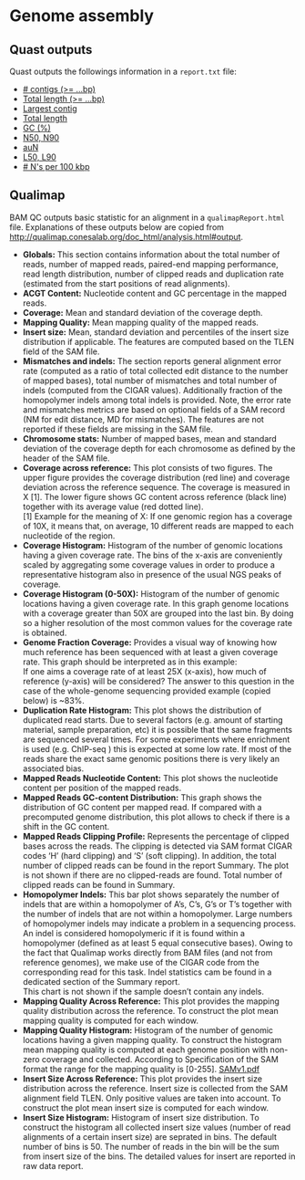 # Genome assembly
## Quast outputs
Quast outputs the followings information in a ``report.txt`` file:
- [# contigs (>= ...bp)](https://quast.sourceforge.net/docs/manual.html#sec3)
- [Total length (>= ...bp)](https://quast.sourceforge.net/docs/manual.html#sec3)
- [Largest contig](https://quast.sourceforge.net/docs/manual.html#sec3)
- [Total length](https://quast.sourceforge.net/docs/manual.html#sec3)
- [GC (%)](https://quast.sourceforge.net/docs/manual.html#sec3)
- [N50, N90](https://quast.sourceforge.net/docs/manual.html#sec3)
- [auN](https://lh3.github.io/2020/04/08/a-new-metric-on-assembly-contiguity)
- [L50, L90](https://quast.sourceforge.net/docs/manual.html#sec3)
- [# N's per 100 kbp](https://quast.sourceforge.net/docs/manual.html#sec3)

## Qualimap 
BAM QC outputs basic statistic for an alignment in a ``qualimapReport.html`` file. Explanations of these outputs below are copied from http://qualimap.conesalab.org/doc_html/analysis.html#output. 
- **Globals:** This section contains information about the total number of reads, number of mapped reads, paired-end mapping performance, read length distribution, number of clipped reads and duplication rate (estimated from the start positions of read alignments). <br>
- **ACGT Content:** Nucleotide content and GC percentage in the mapped reads. <br>
- **Coverage:** Mean and standard deviation of the coverage depth. <br>
- **Mapping Quality:** Mean mapping quality of the mapped reads. <br>
- **Insert size:** Mean, standard deviation and percentiles of the insert size distribution if applicable. The features are computed based on the TLEN field of the SAM file. <br>
- **Mismatches and indels:** The section reports general alignment error rate (computed as a ratio of total collected edit distance to the number of mapped bases), total number of mismatches and total number of indels (computed from the CIGAR values). Additionally fraction of the homopolymer indels among total indels is provided. Note, the error rate and mismatches metrics are based on optional fields of a SAM record (NM for edit distance, MD for mismatches). The features are not reported if these fields are missing in the SAM file. <br>
- **Chromosome stats:** Number of mapped bases, mean and standard deviation of the coverage depth for each chromosome as defined by the header of the SAM file. <br>
- **Coverage across reference:** This plot consists of two figures. The upper figure provides the coverage distribution (red line) and coverage deviation across the reference sequence. The coverage is measured in X [1]. The lower figure shows GC content across reference (black line) together with its average value (red dotted line). <br>
[1]	Example for the meaning of X: If one genomic region has a coverage of 10X, it means that, on average, 10 different reads are mapped to each nucleotide of the region. <br>
- **Coverage Histogram:** Histogram of the number of genomic locations having a given coverage rate. The bins of the x-axis are conveniently scaled by aggregating some coverage values in order to produce a representative histogram also in presence of the usual NGS peaks of coverage. <br> 
- **Coverage Histogram (0-50X):** Histogram of the number of genomic locations having a given coverage rate. In this graph genome locations with a coverage greater than 50X are grouped into the last bin. By doing so a higher resolution of the most common values for the coverage rate is obtained. <br>
- **Genome Fraction Coverage:** Provides a visual way of knowing how much reference has been sequenced with at least a given coverage rate. This graph should be interpreted as in this example: <br>
If one aims a coverage rate of at least 25X (x-axis), how much of reference (y-axis) will be considered? The answer to this question in the case of the whole-genome sequencing provided example (copied below) is ~83%. <br>
- **Duplication Rate Histogram:** This plot shows the distribution of duplicated read starts. Due to several factors (e.g. amount of starting material, sample preparation, etc) it is possible that the same fragments are sequenced several times. For some experiments where enrichment is used (e.g. ChIP-seq ) this is expected at some low rate. If most of the reads share the exact same genomic positions there is very likely an associated bias. <br>
- **Mapped Reads Nucleotide Content:** This plot shows the nucleotide content per position of the mapped reads. <br>
- **Mapped Reads GC-content Distribution:** This graph shows the distribution of GC content per mapped read. If compared with a precomputed genome distribution, this plot allows to check if there is a shift in the GC content. <br>
- **Mapped Reads Clipping Profile:** Represents the percentage of clipped bases across the reads. The clipping is detected via SAM format CIGAR codes ‘H’ (hard clipping) and ‘S’ (soft clipping). In addition, the total number of clipped reads can be found in the report Summary. The plot is not shown if there are no clipped-reads are found. Total number of clipped reads can be found in Summary. <br>
- **Homopolymer Indels:** This bar plot shows separately the number of indels that are within a homopolymer of A’s, C’s, G’s or T’s together with the number of indels that are not within a homopolymer. Large numbers of homopolymer indels may indicate a problem in a sequencing process. An indel is considered homopolymeric if it is found within a homopolymer (defined as at least 5 equal consecutive bases). Owing to the fact that Qualimap works directly from BAM files (and not from reference genomes), we make use of the CIGAR code from the corresponding read for this task. Indel statistics cam be found in a dedicated section of the Summary report. <br>
This chart is not shown if the sample doesn’t contain any indels. <br>
- **Mapping Quality Across Reference:** This plot provides the mapping quality distribution across the reference. To construct the plot mean mapping quality is computed for each window. <br>
- **Mapping Quality Histogram:** Histogram of the number of genomic locations having a given mapping quality. To construct the histogram mean mapping quality is computed at each genome position with non-zero coverage and collected. According to Specification of the SAM format the range for the mapping quality is [0-255]. [SAMv1.pdf](https://github.com/sux21/Su_Xingyuan_Summer_2023/files/11644726/SAMv1.pdf) <br>
- **Insert Size Across Reference:** This plot provides the insert size distribution across the reference. Insert size is collected from the SAM alignment field TLEN. Only positive values are taken into account. To construct the plot mean insert size is computed for each window. <br>
- **Insert Size Histogram:** Histogram of insert size distribution. To construct the histogram all collected insert size values (number of read alignments of a certain insert size) are seprated in bins. The default number of bins is 50. The number of reads in the bin will be the sum from insert size of the bins. The detailed values for insert are reported in raw data report. <br>



